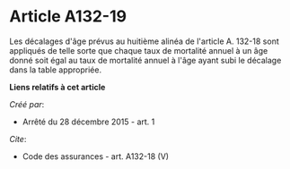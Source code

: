 # Article A132-19

Les décalages d'âge prévus au huitième alinéa de l'article A. 132-18 sont appliqués de telle sorte que chaque taux de
mortalité annuel à un âge donné soit égal au taux de mortalité annuel à l'âge ayant subi le décalage dans la table
appropriée.

**Liens relatifs à cet article**

_Créé par_:

  - Arrêté du 28 décembre 2015 - art. 1

_Cite_:

  - Code des assurances - art. A132-18 (V)
